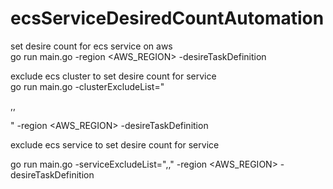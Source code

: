 # ecsServiceDesiredCountAutomation

set desire count for ecs service on aws                                                     
go run main.go -region <AWS_REGION> -desireTaskDefinition <DesireCount>

exclude ecs cluster to set desire count for service                                              
go run main.go -clusterExcludeList="<p><EcsCluster1>,<EcsCluster2>,<EcsCluster3></p>" -region <AWS_REGION> -desireTaskDefinition <DesireCount>

exclude ecs service to set desire count for service

go run main.go -serviceExcludeList="<EcsService1>,<EcsService2>,<EcsService3>" -region <AWS_REGION> -desireTaskDefinition <DesireCount>

